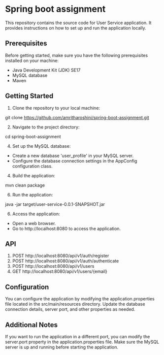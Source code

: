 # Spring boot assignment

This repository contains the source code for User Service application. It provides instructions on how to set up and run the application locally.

## Prerequisites

Before getting started, make sure you have the following prerequisites installed on your machine:

- Java Development Kit (JDK) SE17
- MySQL database
- Maven

## Getting Started

1. Clone the repository to your local machine:

git clone https://github.com/amritharoshini/spring-boot-assignment.git

2. Navigate to the project directory:
   
cd spring-boot-assignment

4. Set up the MySQL database:

- Create a new database 'user_profile' in your MySQL server.
- Configure the database connection settings in the AppConfig configuration class.

4. Build the application:
   
mvn clean package

6. Run the application:

java -jar target/user-service-0.0.1-SNAPSHOT.jar

6. Access the application:

- Open a web browser.
- Go to http://localhost:8080 to access the application.

## API

1. POST http://localhost:8080/api/v1/auth/register
2. POST http://localhost:8080/api/v1/auth/authenticate
3. POST http://localhost:8080/api/v1/users
4. GET http://localhost:8080/api/v1/users/{email}

## Configuration
You can configure the application by modifying the application.properties file located in the src/main/resources directory. Update the database connection details, server port, and other properties as needed.

## Additional Notes
If you want to run the application in a different port, you can modify the server.port property in the application.properties file.
Make sure the MySQL server is up and running before starting the application.
